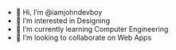 - 👋 Hi, I’m @iamjohndevboy
- 👀 I’m interested in Designing
- 🌱 I’m currently learning Computer Engineering
- 💞️ I’m looking to collaborate on Web Apps


